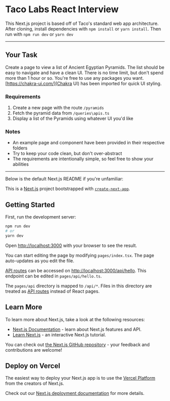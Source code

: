 # Taco Labs React Interview

This Next.js project is based off of Taco's standard web app architecture.
After cloning, install dependencies with `npm install` or `yarn install`.
Then run with `npm run dev` or `yarn dev`

---

## Your Task

Create a page to view a list of Ancient Egyptian Pyramids. The list should be easy to navigate and have a clean UI.
There is no time limit, but don't spend more than 1 hour or so.
You're free to use any packages you want. [https://chakra-ui.com/](Chakra UI) has been imported for quick UI styling.

### Requirements

1. Create a new page with the route `/pyramids`
2. Fetch the pyramid data from `/queries\apis.ts`
3. Display a list of the Pyramids using whatever UI you'd like

### Notes

- An example page and component have been provided in their respective folders
- Try to keep your code clean, but don't over-abstract
- The requirements are intentionally simple, so feel free to show your abilities

---

Below is the default Next.js README if you're unfamiliar:

This is a [Next.js](https://nextjs.org/) project bootstrapped with [`create-next-app`](https://github.com/vercel/next.js/tree/canary/packages/create-next-app).

## Getting Started

First, run the development server:

```bash
npm run dev
# or
yarn dev
```

Open [http://localhost:3000](http://localhost:3000) with your browser to see the result.

You can start editing the page by modifying `pages/index.tsx`. The page auto-updates as you edit the file.

[API routes](https://nextjs.org/docs/api-routes/introduction) can be accessed on [http://localhost:3000/api/hello](http://localhost:3000/api/hello). This endpoint can be edited in `pages/api/hello.ts`.

The `pages/api` directory is mapped to `/api/*`. Files in this directory are treated as [API routes](https://nextjs.org/docs/api-routes/introduction) instead of React pages.

## Learn More

To learn more about Next.js, take a look at the following resources:

- [Next.js Documentation](https://nextjs.org/docs) - learn about Next.js features and API.
- [Learn Next.js](https://nextjs.org/learn) - an interactive Next.js tutorial.

You can check out [the Next.js GitHub repository](https://github.com/vercel/next.js/) - your feedback and contributions are welcome!

## Deploy on Vercel

The easiest way to deploy your Next.js app is to use the [Vercel Platform](https://vercel.com/new?utm_medium=default-template&filter=next.js&utm_source=create-next-app&utm_campaign=create-next-app-readme) from the creators of Next.js.

Check out our [Next.js deployment documentation](https://nextjs.org/docs/deployment) for more details.

